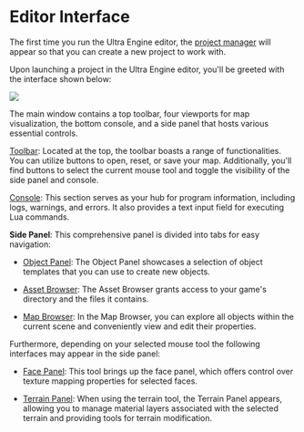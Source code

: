 # Editor Interface

The first time you run the Ultra Engine editor, the [project manager](projectmanager.md) will appear so that you can create a new project to work with.

Upon launching a project in the Ultra Engine editor, you'll be greeted with the interface shown below:

![](https://github.com/UltraEngine/Documentation/blob/master/Images/defaultview.png?raw=true)

The main window contains a top toolbar, four viewports for map visualization, the bottom console, and a side panel that hosts various essential controls.

[Toolbar](toolbar.md): Located at the top, the toolbar boasts a range of functionalities. You can utilize buttons to open, reset, or save your map. Additionally, you'll find buttons to select the current mouse tool and toggle the visibility of the side panel and console.

[Console](console.md): This section serves as your hub for program information, including logs, warnings, and errors. It also provides a text input field for executing Lua commands.

**Side Panel**: This comprehensive panel is divided into tabs for easy navigation:

- [Object Panel](objectpanel.md): The Object Panel showcases a selection of object templates that you can use to create new objects.

- [Asset Browser](assetbrowser.md): The Asset Browser grants access to your game's directory and the files it contains.

- [Map Browser](mapbrowser.md): In the Map Browser, you can explore all objects within the current scene and conveniently view and edit their properties.

Furthermore, depending on your selected mouse tool the following interfaces may appear in the side panel:

- [Face Panel](facepanel.md): This tool brings up the face panel, which offers control over texture mapping properties for selected faces.

- [Terrain Panel](terrainpanel.md): When using the terrain tool, the Terrain Panel appears, allowing you to manage material layers associated with the selected terrain and providing tools for terrain modification.

